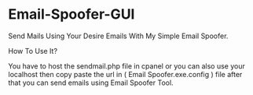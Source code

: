 # Email-Spoofer-GUI
Send Mails Using Your Desire Emails With My Simple Email Spoofer.

How To Use It?

You have to host the sendmail.php file in cpanel or you can also use your localhost then copy paste the url in  ( Email Spoofer.exe.config ) file after that you can send emails using Email Spoofer Tool.
